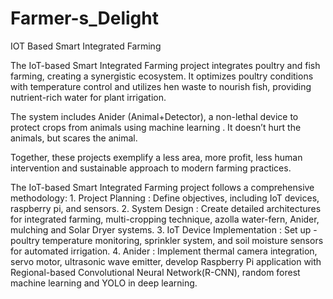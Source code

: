 # Farmer-s_Delight
IOT Based Smart Integrated Farming

The IoT-based Smart Integrated Farming project integrates poultry and fish farming, creating a synergistic ecosystem. It optimizes poultry conditions with temperature control and utilizes hen waste to nourish fish, providing nutrient-rich water for plant irrigation.

 The system includes Anider (Animal+Detector), a non-lethal device to protect crops from animals using machine learning . It doesn’t hurt the animals, but scares the animal.
 
 Together, these projects exemplify a less area, more profit, less human intervention and sustainable approach to modern farming practices. 

 The IoT-based Smart Integrated Farming project follows a comprehensive methodology:
       1. Project Planning :  Define objectives, including IoT devices, raspberry pi, and sensors.
       2. System Design :  Create detailed architectures for integrated farming, multi-cropping                                               technique, azolla water-fern, Anider, mulching  and Solar Dryer systems.
        3. IoT Device Implementation : Set up - poultry temperature monitoring, sprinkler system, and soil moisture sensors for automated irrigation.
       4. Anider :  Implement thermal camera integration, servo motor, ultrasonic wave emitter, develop Raspberry Pi application with Regional-based Convolutional Neural Network(R-CNN), random forest  machine learning and YOLO in deep learning.
 


